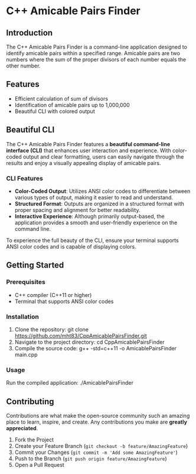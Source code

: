 # C++ Amicable Pairs Finder

## Introduction
The C++ Amicable Pairs Finder is a command-line application designed to identify amicable pairs within a specified range. Amicable pairs are two numbers where the sum of the proper divisors of each number equals the other number.

## Features
- Efficient calculation of sum of divisors
- Identification of amicable pairs up to 1,000,000
- Beautiful CLI with colored output

## Beautiful CLI
The C++ Amicable Pairs Finder features a **beautiful command-line interface (CLI)** that enhances user interaction and experience. With color-coded output and clear formatting, users can easily navigate through the results and enjoy a visually appealing display of amicable pairs.

### CLI Features
- **Color-Coded Output**: Utilizes ANSI color codes to differentiate between various types of output, making it easier to read and understand.
- **Structured Format**: Outputs are organized in a structured format with proper spacing and alignment for better readability.
- **Interactive Experience**: Although primarily output-based, the application provides a smooth and user-friendly experience on the command line.

To experience the full beauty of the CLI, ensure your terminal supports ANSI color codes and is capable of displaying colors.


## Getting Started

### Prerequisites
- C++ compiler (C++11 or higher)
- Terminal that supports ANSI color codes

### Installation
1. Clone the repository:
git clone https://github.com/mht83/CppAmicablePairsFinder.git
2. Navigate to the project directory:
cd CppAmicablePairsFinder
3. Compile the source code:
g++ -std=c++11 -o AmicablePairsFinder main.cpp

### Usage
Run the compiled application:
./AmicablePairsFinder


## Contributing
Contributions are what make the open-source community such an amazing place to learn, inspire, and create. Any contributions you make are **greatly appreciated**.

1. Fork the Project
2. Create your Feature Branch (`git checkout -b feature/AmazingFeature`)
3. Commit your Changes (`git commit -m 'Add some AmazingFeature'`)
4. Push to the Branch (`git push origin feature/AmazingFeature`)
5. Open a Pull Request

